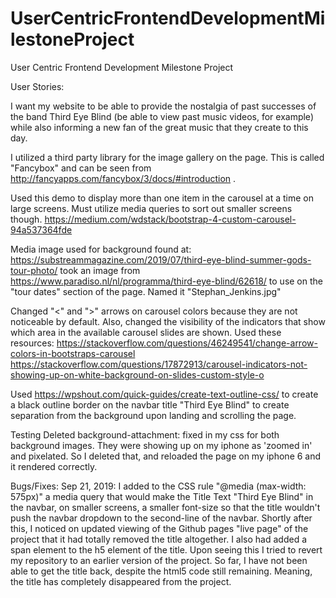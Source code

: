 # UserCentricFrontendDevelopmentMilestoneProject
User Centric Frontend Development Milestone Project

User Stories:

I want my website to be able to provide the nostalgia of past successes of the band Third Eye Blind (be able to view past music videos, for example) while also informing a new fan of the great music that they create to this day.


I utilized a third party library for the image gallery on the page. This is called "Fancybox" and can be seen from http://fancyapps.com/fancybox/3/docs/#introduction .

Used this demo to display more than one item in the carousel at a time on large screens. Must utilize media queries to sort out smaller screens though. 
https://medium.com/wdstack/bootstrap-4-custom-carousel-94a537364fde

Media
image used for background found at: https://substreammagazine.com/2019/07/third-eye-blind-summer-gods-tour-photo/
took an image from https://www.paradiso.nl/nl/programma/third-eye-blind/62618/ to use on the "tour dates" section of the page. Named it "Stephan_Jenkins.jpg"

Changed "<" and ">" arrows on carousel colors because they are not noticeable by default. Also, changed the visibility of the 
indicators that show which area in the available carousel slides are shown. Used these resources: https://stackoverflow.com/questions/46249541/change-arrow-colors-in-bootstraps-carousel
https://stackoverflow.com/questions/17872913/carousel-indicators-not-showing-up-on-white-background-on-slides-custom-style-o

Used https://wpshout.com/quick-guides/create-text-outline-css/ to create a black outline border on the navbar title "Third Eye Blind" to create separation from the background upon landing and scrolling the page. 

Testing
Deleted background-attachment: fixed in my css for both background images. They were showing up on my iphone as 'zoomed in' and pixelated. So I deleted that, and reloaded the page on my iphone 6 and it rendered correctly.

Bugs/Fixes:
Sep 21, 2019: I added to the CSS rule "@media (max-width: 575px)" a media query that would make the Title Text "Third Eye Blind" in the navbar, on smaller screens, a smaller font-size so that the title wouldn't push the navbar dropdown to the second-line of the navbar. Shortly after this, I noticed on updated viewing of the Github pages "live page" of the project that it had totally removed the title altogether. I also had added a span element to the h5 element of the title. Upon seeing this I tried to revert my repository to an earlier version of the project. So far, I have not been able to get the title back, despite the html5 code still remaining. Meaning, the title has completely disappeared from the project. 
